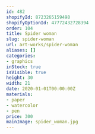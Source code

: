```yaml
---
id: 482
shopifyId: 8723265159498
shopifyOptionId: 47772432728394
order: 104
title: Spider woman
slug: spider-woman
url: art-works/spider-woman
aliases: []
categories:
- graphics
inStock: true
isVisible: true
height: 30
width: 21
date: 2020-01-01T00:00:00Z
materials:
- paper
- watercolor
- pen
price: 300
mainImage: spider_woman.jpg
---
```

